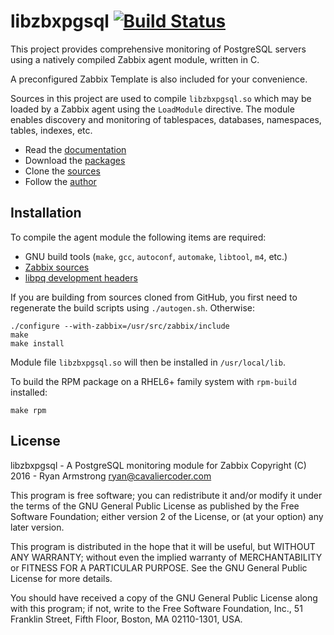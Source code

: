 # libzbxpgsql [![Build Status](https://travis-ci.org/cavaliercoder/libzbxpgsql.svg?branch=master)](https://travis-ci.org/cavaliercoder/libzbxpgsql)

This project provides comprehensive monitoring of PostgreSQL servers using a
natively compiled Zabbix agent module, written in C.

A preconfigured Zabbix Template is also included for your convenience.

Sources in this project are used to compile `libzbxpgsql.so` which may be
loaded by a Zabbix agent using the `LoadModule` directive. The module enables
discovery and monitoring of tablespaces, databases, namespaces, tables,
indexes, etc.

* Read the [documentation](http://cavaliercoder.github.io/libzbxpgsql/)
* Download the [packages](https://sourceforge.net/projects/libzbxpgsl/files/)
* Clone the [sources](http://github.com/cavaliercoder/libzbxpgsql)
* Follow the [author](http://cavaliercoder.com)


## Installation

To compile the agent module the following items are required:

* GNU build tools (`make`, `gcc`, `autoconf`, `automake`, `libtool`, `m4`, etc.)
* [Zabbix sources](http://www.zabbix.com/download.php)
* [libpq development headers](http://www.postgresql.org/download/)

If you are building from sources cloned from GitHub, you first need to
regenerate the build scripts using `./autogen.sh`. Otherwise:

    ./configure --with-zabbix=/usr/src/zabbix/include
    make
    make install

Module file `libzbxpgsql.so` will then be installed in `/usr/local/lib`.

To build the RPM package on a RHEL6+ family system with `rpm-build` installed:

    make rpm


## License

libzbxpgsql - A PostgreSQL monitoring module for Zabbix
Copyright (C) 2016 - Ryan Armstrong <ryan@cavaliercoder.com>

This program is free software; you can redistribute it and/or modify
it under the terms of the GNU General Public License as published by
the Free Software Foundation; either version 2 of the License, or
(at your option) any later version.

This program is distributed in the hope that it will be useful,
but WITHOUT ANY WARRANTY; without even the implied warranty of
MERCHANTABILITY or FITNESS FOR A PARTICULAR PURPOSE. See the
GNU General Public License for more details.

You should have received a copy of the GNU General Public License
along with this program; if not, write to the Free Software
Foundation, Inc., 51 Franklin Street, Fifth Floor, Boston, MA  02110-1301, USA.
